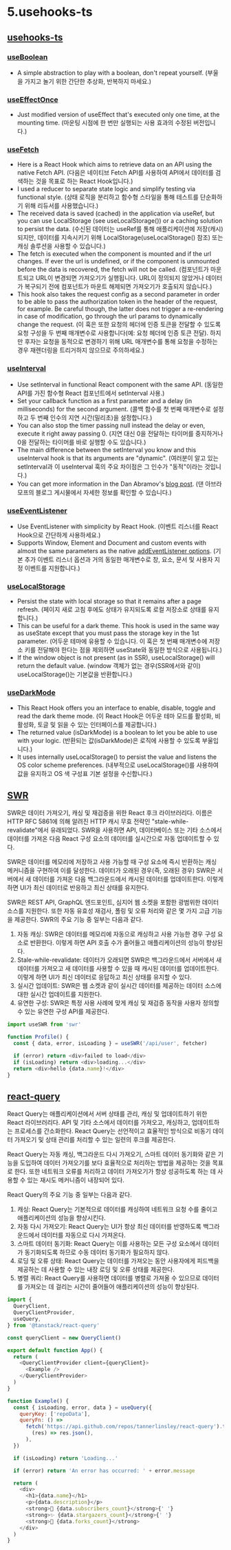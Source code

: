 # 5.usehooks-ts

## [usehooks-ts](https://usehooks-ts.com/)

### [useBoolean](https://usehooks-ts.com/react-hook/use-boolean)

- A simple abstraction to play with a boolean, don't repeat yourself.
(부울을 가지고 놀기 위한 간단한 추상화, 반복하지 마세요.)

### [useEffectOnce](https://usehooks-ts.com/react-hook/use-effect-once)

- Just modified version of useEffect that's executed only one time, at the mounting time.
(마운팅 시점에 한 번만 실행되는 사용 효과의 수정된 버전입니다.)

### [useFetch](https://usehooks-ts.com/react-hook/use-fetch)

- Here is a React Hook which aims to retrieve data on an API using the native Fetch API.
  (다음은 네이티브 Fetch API를 사용하여 API에서 데이터를 검색하는 것을 목표로 하는 React Hook입니다.)
- I used a reducer to separate state logic and simplify testing via functional style.
  (상태 로직을 분리하고 함수형 스타일을 통해 테스트를 단순화하기 위해 리듀서를 사용했습니다.)
- The received data is saved (cached) in the application via useRef, but you can use LocalStorage (see useLocalStorage()) or a caching solution to persist the data.
  (수신된 데이터는 useRef를 통해 애플리케이션에 저장(캐시)되지만, 데이터를 지속시키기 위해 LocalStorage(useLocalStorage() 참조) 또는 캐싱 솔루션을 사용할 수 있습니다.)
- The fetch is executed when the component is mounted and if the url changes.
If ever the url is undefined, or if the component is unmounted before the data is recovered, the fetch will not be called.
  (컴포넌트가 마운트되고 URL이 변경되면 가져오기가 실행됩니다. URL이 정의되지 않았거나 데이터가 복구되기 전에 컴포넌트가 마운트 해제되면 가져오기가 호출되지 않습니다.)
- This hook also takes the request config as a second parameter in order to be able to pass the authorization token in the header of the request,
for example. Be careful though, the latter does not trigger a re-rendering in case of modification, go through the url params to dynamically change the request.
(이 훅은 또한 요청의 헤더에 인증 토큰을 전달할 수 있도록 요청 구성을 두 번째 매개변수로 사용합니다(예: 요청 헤더에 인증 토큰 전달). 하지만 후자는 요청을 동적으로 변경하기 위해 URL 매개변수를 통해 요청을 수정하는 경우 재렌더링을 트리거하지 않으므로 주의하세요.)

### [useInterval](https://usehooks-ts.com/react-hook/use-interval)

- Use setInterval in functional React component with the same API.
  (동일한 API를 가진 함수형 React 컴포넌트에서 setInterval 사용.)
- Set your callback function as a first parameter and a delay (in milliseconds) for the second argument.
  (콜백 함수를 첫 번째 매개변수로 설정하고 두 번째 인수의 지연 시간(밀리초)을 설정합니다.)
- You can also stop the timer passing null instead the delay or even, execute it right away passing 0.
  (지연 대신 0을 전달하는 타이머를 중지하거나 0을 전달하는 타이머를 바로 실행할 수도 있습니다.)
- The main difference between the setInterval you know and this useInterval hook is that its arguments are "dynamic".
  (여러분이 알고 있는 setInterval과 이 useInterval 훅의 주요 차이점은 그 인수가 "동적"이라는 것입니다.)
- You can get more information in the Dan Abramov's [blog post](https://overreacted.io/making-setinterval-declarative-with-react-hooks/).
  (댄 아브라모프의 블로그 게시물에서 자세한 정보를 확인할 수 있습니다.)

### [useEventListener](https://usehooks-ts.com/react-hook/use-event-listener)

- Use EventListener with simplicity by React Hook.
  (이벤트 리스너를 React Hook으로 간단하게 사용하세요.)
- Supports Window, Element and Document and custom events with almost the same parameters as the native [addEventListener options](https://developer.mozilla.org/en-US/docs/Web/API/EventTarget/addEventListener#syntax).
  (기본 추가 이벤트 리스너 옵션과 거의 동일한 매개변수로 창, 요소, 문서 및 사용자 지정 이벤트를 지원합니다.)

### [useLocalStorage](https://usehooks-ts.com/react-hook/use-local-storage)

- Persist the state with local storage so that it remains after a page refresh.
  (페이지 새로 고침 후에도 상태가 유지되도록 로컬 저장소로 상태를 유지합니다.)
- This can be useful for a dark theme. This hook is used in the same way as useState except that you must pass the storage key in the 1st parameter.
  (어두운 테마에 유용할 수 있습니다. 이 훅은 첫 번째 매개변수에 저장소 키를 전달해야 한다는 점을 제외하면 useState와 동일한 방식으로 사용됩니다.)
- If the window object is not present (as in SSR), useLocalStorage() will return the default value.
  (window 객체가 없는 경우(SSR에서와 같이) useLocalStorage()는 기본값을 반환합니다.)

### [useDarkMode](https://usehooks-ts.com/react-hook/use-dark-mode)

- This React Hook offers you an interface to enable, disable, toggle and read the dark theme mode.
  (이 React Hook은 어두운 테마 모드를 활성화, 비활성화, 토글 및 읽을 수 있는 인터페이스를 제공합니다.)
- The returned value (isDarkMode) is a boolean to let you be able to use with your logic.
  (반환되는 값(isDarkMode)은 로직에 사용할 수 있도록 부울입니다.)
- It uses internally useLocalStorage() to persist the value and listens the OS color scheme preferences.
  (내부적으로 useLocalStorage()를 사용하여 값을 유지하고 OS 색 구성표 기본 설정을 수신합니다.)

## [SWR](https://swr.vercel.app/ko)

SWR은 데이터 가져오기, 캐싱 및 재검증을 위한 React 후크 라이브러리다.
이름은 HTTP RFC 5861에 의해 알려진 HTTP 캐시 무효 전략인 "stale-while-revalidate"에서 유래되었다.
SWR을 사용하면 API, 데이터베이스 또는 기타 소스에서 데이터를 가져온 다음 React 구성 요소의 데이터를 실시간으로 자동 업데이트할 수 있다.

SWR은 데이터를 메모리에 저장하고 사용 가능할 때 구성 요소에 즉시 반환하는 캐싱 메커니즘을 구현하여 이를 달성한다.
데이터가 오래된 경우(즉, 오래된 경우) SWR은 서버에서 새 데이터를 가져온 다음 백그라운드에서 캐시된 데이터를 업데이트한다.
이렇게 하면 UI가 최신 데이터로 반응하고 최신 상태를 유지한다.

SWR은 REST API, GraphQL 엔드포인트, 심지어 웹 소켓을 포함한 광범위한 데이터 소스를 지원한다.
또한 자동 유효성 재검사, 폴링 및 오류 처리와 같은 몇 가지 고급 기능을 제공한다. SWR의 주요 기능 중 일부는 다음과 같다.

1. 자동 캐싱: SWR은 데이터를 메모리에 자동으로 캐싱하고 사용 가능한 경우 구성 요소로 반환한다.
이렇게 하면 API 호출 수가 줄어들고 애플리케이션의 성능이 향상된다.
2. Stale-while-revalidate: 데이터가 오래되면 SWR은 백그라운드에서 서버에서 새 데이터를 가져오고 새 데이터를 사용할 수 있을 때 캐시된 데이터를 업데이트한다.
이렇게 하면 UI가 최신 데이터로 응답하고 최신 상태를 유지할 수 있다.
3. 실시간 업데이트: SWR은 웹 소켓과 같이 실시간 데이터를 제공하는 데이터 소스에 대한 실시간 업데이트를 지원한다.
4. 유연한 구성: SWR은 특정 사용 사례에 맞게 캐싱 및 재검증 동작을 사용자 정의할 수 있는 유연한 구성 API를 제공한다.

```js
import useSWR from 'swr'

function Profile() {
  const { data, error, isLoading } = useSWR('/api/user', fetcher)

  if (error) return <div>failed to load</div>
  if (isLoading) return <div>loading...</div>
  return <div>hello {data.name}!</div>
}
```

## [react-query](https://tanstack.com/query/latest)

React Query는 애플리케이션에서 서버 상태를 관리, 캐싱 및 업데이트하기 위한 React 라이브러리다.
API 및 기타 소스에서 데이터를 가져오고, 캐싱하고, 업데이트하는 프로세스를 간소화한다.
React Query는 선언적이고 효율적인 방식으로 비동기 데이터 가져오기 및 상태 관리를 처리할 수 있는 일련의 후크를 제공한다.

React Query는 자동 캐싱, 백그라운드 다시 가져오기, 스마트 데이터 동기화와 같은 기능을 도입하여 데이터 가져오기를 보다 효율적으로 처리하는 방법을 제공하는 것을 목표로 한다.
또한 네트워크 오류를 처리하고 데이터 가져오기가 항상 성공하도록 하는 데 사용할 수 있는 재시도 메커니즘이 내장되어 있다.

React Query의 주요 기능 중 일부는 다음과 같다.

1. 캐싱: React Query는 기본적으로 데이터를 캐싱하여 네트워크 요청 수를 줄이고 애플리케이션의 성능을 향상시킨다.
2. 자동 다시 가져오기: React Query는 UI가 항상 최신 데이터를 반영하도록 백그라운드에서 데이터를 자동으로 다시 가져온다.
3. 스마트 데이터 동기화: React Query는 이를 사용하는 모든 구성 요소에서 데이터가 동기화되도록 하므로 수동 데이터 동기화가 필요하지 않다.
4. 로딩 및 오류 상태: React Query는 데이터를 가져오는 동안 사용자에게 피드백을 제공하는 데 사용할 수 있는 내장 로딩 및 오류 상태를 제공한다.
5. 병렬 쿼리: React Query를 사용하면 데이터를 병렬로 가져올 수 있으므로 데이터를 가져오는 데 걸리는 시간이 줄어들어 애플리케이션의 성능이 향상된다.

```js
import {
  QueryClient,
  QueryClientProvider,
  useQuery,
} from '@tanstack/react-query'

const queryClient = new QueryClient()

export default function App() {
  return (
    <QueryClientProvider client={queryClient}>
      <Example />
    </QueryClientProvider>
  )
}

function Example() {
  const { isLoading, error, data } = useQuery({
    queryKey: ['repoData'],
    queryFn: () =>
      fetch('https://api.github.com/repos/tannerlinsley/react-query').then(
        (res) => res.json(),
      ),
  })

  if (isLoading) return 'Loading...'

  if (error) return 'An error has occurred: ' + error.message

  return (
    <div>
      <h1>{data.name}</h1>
      <p>{data.description}</p>
      <strong>👀 {data.subscribers_count}</strong>{' '}
      <strong>✨ {data.stargazers_count}</strong>{' '}
      <strong>🍴 {data.forks_count}</strong>
    </div>
  )
}
```
